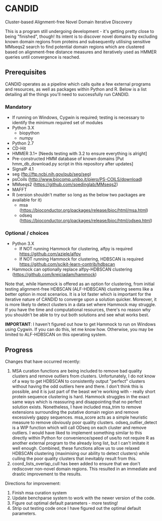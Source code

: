 # CANDID
Cluster-based Alignment-free Novel Domain Iterative Discovery

This is a program still undergoing development - it's getting pretty close to being "finished", though! Its intent is to discover novel domains by excluding known domain regions from proteins and subsequently utilising sensitive MMseqs2 search to find potential domain regions which are clustered based on alignment-free distance measures and iteratively used as HMMER queries until convergence is reached.

## Prerequisites
CANDID operates as a pipeline which calls quite a few external programs and resources, as well as packages within Python and R. Below is a list detailing all the things you'll need to successfully run CANDID.

### Mandatory
* If running on Windows, Cygwin is required; testing is necessary to identify the minimum required set of modules
* Python 3.X
  * biopython
  * numpy
* Python 2.7
* CD-Hit
* HMMER 3.1+ [Needs testing with 3.2 to ensure everything is alright]
* Pre-constructed HMM database of known domains [Put hmm_db_download.py script in this repository after updates]
* SignalP 4.1
* seg (ftp://ftp.ncbi.nih.gov/pub/seg/seg)
* psCoils (http://www.biocomp.unibo.it/piero/PS-COILS/download)
* MMseqs2 (https://github.com/soedinglab/MMseqs2)
* MAFFT
* R (version shouldn't matter so long as the below two packages are available for it)
  * msa (https://bioconductor.org/packages/release/bioc/html/msa.html)
  * odseq (https://bioconductor.org/packages/release/bioc/html/odseq.html)

### Optional / choices
* Python 3.X
  * If NOT running Hammock for clustering, alfpy is required https://github.com/aziele/alfpy
  * If NOT running Hammock for clustering, HDBSCAN is required https://github.com/scikit-learn-contrib/hdbscan
* Hammock can optionally replace alfpy-HDBSCAN clustering (https://github.com/krejciadam/hammock)

Note that, while Hammock is offered as an option for clustering, from initial testing alignment-free HDBSCAN (ALF-HDBSCAN) clustering seems like a better option in most scenarios. It is a lot faster which is important for the iterative nature of CANDID to converge upon a solution quicker. Moreover, it is more likely to detect clusters in a data set where Hammock may struggle. If you have the time and computational resources, there's no reason why you shouldn't be able to try out both solutions and see what works best.

**IMPORTANT**: I haven't figured out how to get Hammock to run on Windows using Cygwin. If you can do this, let me know how. Otherwise, you may be limited to ALF-HDBSCAN on this operating system.

## Progress

Changes that have occurred recently:

1. MSA curation functions are being included to remove bad quality clusters and remove outliers from clusters. Unfortunately, I do not know of a way to get HDBSCAN to consistently output "perfect" clusters without having the odd outliers here and there. I don't think this is possible, and it is just part of the beast we're working with - really short protein sequence clustering is hard. Hammock struggles in the exact same ways which is reassuring and disappointing that no perfect solution exists. Nonetheless, I have included msa_trim to remove extensions surrounding the putative domain region and remove excessively gappy sequences. msa_score acts as a simple heuristic measure to remove obviously poor quality clusters. odseq_outlier_detect is a WIP function which will call ODseq on each cluster and remove outliers. I would have liked to implement something similar to this directly within Python for convenience/speed of use/to not require R as another external program to the already long list, but I can't imitate it well enough. Combined, these functions allow us to use relaxed HDBSCAN clustering (maximising our ability to detect clusters) while culling the poor quality clusters that inevitably result from this.
2. coord_lists_overlap_cull has been added to ensure that we don't rediscover non-novel domain regions. This resulted in an immediate and drastic improvement to the results.

Directions for improvement:

1. Finish msa curation system
2. Update benchparse system to work with the newer version of the code.
3. Figure out optimal default parameters - more testing!
4. Strip out testing code once I have figured out the optimal default parameters.
